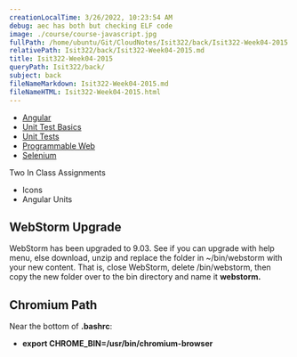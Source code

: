 ```yaml
---
creationLocalTime: 3/26/2022, 10:23:54 AM
debug: aec has both but checking ELF code
image: ./course/course-javascript.jpg
fullPath: /home/ubuntu/Git/CloudNotes/Isit322/back/Isit322-Week04-2015.md
relativePath: Isit322/back/Isit322-Week04-2015.md
title: Isit322-Week04-2015
queryPath: Isit322/back/
subject: back
fileNameMarkdown: Isit322-Week04-2015.md
fileNameHTML: Isit322-Week04-2015.html
---
```



<!-- toc -->
<!-- tocstop -->

*   [Angular](http://bit.ly/AngularPart01)
*   [Unit Test Basics](http://bit.ly/elfunit)
*   [Unit Tests](http://bit.ly/unittestasync)
*   [Programmable Web](http://bit.ly/elven-programmable-web)
*   [Selenium](http://bit.ly/SeleniumIde)

Two In Class Assignments

*   Icons
*   Angular Units

## WebStorm Upgrade

WebStorm has been upgraded to 9.03\. See if you can upgrade with help menu, else download, unzip and replace the folder in ~/bin/webstorm with your new content. That is, close WebStorm, delete /bin/webstorm, then copy the new folder over to the bin directory and name it **webstorm.**

## Chromium Path

Near the bottom of **.bashrc**:

*   **export CHROME_BIN=/usr/bin/chromium-browser**
